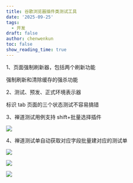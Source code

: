 ```yaml
---
title: 谷歌浏览器插件类测试工具
date: '2025-09-25'
tags:
  - 开发
draft: false
author: chenwenkun
toc: false
show_reading_time: true
---
```

1、页面强制刷新器，包括两个刷新功能

强制刷新和清除缓存的强杀功能

2、测试、预发、正式环境表示器

标识 tab 页面的三个状态测试不容易搞错

3、禅道测试用例支持 shift+批量选择插件

![](https://prod-files-secure.s3.us-west-2.amazonaws.com/c205fb54-92b2-4987-8be3-972b67d27acc/7ca8990d-2ef0-4ad6-8256-c807dbb8b3d5/image.png?X-Amz-Algorithm=AWS4-HMAC-SHA256&X-Amz-Content-Sha256=UNSIGNED-PAYLOAD&X-Amz-Credential=ASIAZI2LB466Q5EHEC6S%2F20251023%2Fus-west-2%2Fs3%2Faws4_request&X-Amz-Date=20251023T061658Z&X-Amz-Expires=3600&X-Amz-Security-Token=IQoJb3JpZ2luX2VjEIb%2F%2F%2F%2F%2F%2F%2F%2F%2F%2FwEaCXVzLXdlc3QtMiJGMEQCIFNRhQIe4bnPrIqdS%2FvurvsrlFuHM5OQvUtCBWs6fAloAiBYTD773GTCgy%2FTtJgSx3JJRvFFi%2FILgIW0k1TqloqgESr%2FAwg%2BEAAaDDYzNzQyMzE4MzgwNSIMFbi%2Fly2fcL3Pumc0KtwDzGBfCFhz9qz5dyKRvpSVJxVBvjddHcS2FEEJFgUaJ1RFImXjJyIrVdNtYhbmWcqtOsZOZc4muA%2FhFON4KAx%2BaT4kFl1agSd2fsoqQh5Wei8e5hA1dy%2Fg90vHjdgpPN5Hta%2Flvbh3yz8hc3qOl3U7RHtlTwr6y%2Bkumd1AS2sMQNXuHnupfwH1cd2brR8BW0q8vbnH6Npg48ZByOYrCpqtzURJbO9pgf%2BRzpPEnKqr3LZYA0DTiWK723vWOb9c8m8CWE9Oy5bavZF58TZ%2Ft2zsJ5Eh6vpj0mcmUMrzQ%2Fu5i%2F%2FMbx8aI59KqMmPAlPjXqADcKJWc2pCTunVk3132AKIqYVX%2FVVQyjRh%2FKB1aQjAZcpIWrPbde0ak30F4y%2Fkv5Vkor2Eq%2BpHGV0SzINifv2j5lvGqcIqhl4UwHLeb1BHEtVvZ%2FNXFMuCs0njJeFpCfZ7HFKvx3oHfPsB3M7Un%2BsckpQHPZpfbms7qZS113rd1BPmBvInzURw00iRlVa82JypVW387XbQJQVhC7362CFP7qKPGCW0SsY%2F8%2F4J%2FC1DvutMVuujTChPQcGqZyi%2Bcnimgp3%2FCC02e%2FaqwS90VSXm4IkO12qFAebnaGXdEjteZ9bRyfrZ%2FBb07U1kDT8wg%2FfmxwY6pgHboLBww%2BA3MXO%2BQ26N4xW8i6%2F9z5fNBsIZQIZ2ePI3D2V4k%2BNyRPaGD1ZyHErijQPp9Hjsv5wqc6txcaskNmIBPOCEDu1EGqOkpP6N6z%2BRAqpm2WeaJm9po0kJnLd4l3aLpU8cf%2BgzdWJcRl7nnlgV0uNehoB%2F0ILpd00sO1iAnv4p6TAMSb4L8kJPcRzxuxQ%2FskHMhoAFxpwPrJxGQzmS2nyEBV93&X-Amz-Signature=8f2b4daa936421522ea023e2ce6467ecc3325d807981bad03eb3b85bc950f217&X-Amz-SignedHeaders=host&x-amz-checksum-mode=ENABLED&x-id=GetObject)

4、禅道测试单自动获取对应字段批量建对应的测试单

![](https://prod-files-secure.s3.us-west-2.amazonaws.com/c205fb54-92b2-4987-8be3-972b67d27acc/1ea39b01-dd1c-4a56-bb09-4fe87447f5c7/image.png?X-Amz-Algorithm=AWS4-HMAC-SHA256&X-Amz-Content-Sha256=UNSIGNED-PAYLOAD&X-Amz-Credential=ASIAZI2LB466Q5EHEC6S%2F20251023%2Fus-west-2%2Fs3%2Faws4_request&X-Amz-Date=20251023T061658Z&X-Amz-Expires=3600&X-Amz-Security-Token=IQoJb3JpZ2luX2VjEIb%2F%2F%2F%2F%2F%2F%2F%2F%2F%2FwEaCXVzLXdlc3QtMiJGMEQCIFNRhQIe4bnPrIqdS%2FvurvsrlFuHM5OQvUtCBWs6fAloAiBYTD773GTCgy%2FTtJgSx3JJRvFFi%2FILgIW0k1TqloqgESr%2FAwg%2BEAAaDDYzNzQyMzE4MzgwNSIMFbi%2Fly2fcL3Pumc0KtwDzGBfCFhz9qz5dyKRvpSVJxVBvjddHcS2FEEJFgUaJ1RFImXjJyIrVdNtYhbmWcqtOsZOZc4muA%2FhFON4KAx%2BaT4kFl1agSd2fsoqQh5Wei8e5hA1dy%2Fg90vHjdgpPN5Hta%2Flvbh3yz8hc3qOl3U7RHtlTwr6y%2Bkumd1AS2sMQNXuHnupfwH1cd2brR8BW0q8vbnH6Npg48ZByOYrCpqtzURJbO9pgf%2BRzpPEnKqr3LZYA0DTiWK723vWOb9c8m8CWE9Oy5bavZF58TZ%2Ft2zsJ5Eh6vpj0mcmUMrzQ%2Fu5i%2F%2FMbx8aI59KqMmPAlPjXqADcKJWc2pCTunVk3132AKIqYVX%2FVVQyjRh%2FKB1aQjAZcpIWrPbde0ak30F4y%2Fkv5Vkor2Eq%2BpHGV0SzINifv2j5lvGqcIqhl4UwHLeb1BHEtVvZ%2FNXFMuCs0njJeFpCfZ7HFKvx3oHfPsB3M7Un%2BsckpQHPZpfbms7qZS113rd1BPmBvInzURw00iRlVa82JypVW387XbQJQVhC7362CFP7qKPGCW0SsY%2F8%2F4J%2FC1DvutMVuujTChPQcGqZyi%2Bcnimgp3%2FCC02e%2FaqwS90VSXm4IkO12qFAebnaGXdEjteZ9bRyfrZ%2FBb07U1kDT8wg%2FfmxwY6pgHboLBww%2BA3MXO%2BQ26N4xW8i6%2F9z5fNBsIZQIZ2ePI3D2V4k%2BNyRPaGD1ZyHErijQPp9Hjsv5wqc6txcaskNmIBPOCEDu1EGqOkpP6N6z%2BRAqpm2WeaJm9po0kJnLd4l3aLpU8cf%2BgzdWJcRl7nnlgV0uNehoB%2F0ILpd00sO1iAnv4p6TAMSb4L8kJPcRzxuxQ%2FskHMhoAFxpwPrJxGQzmS2nyEBV93&X-Amz-Signature=19cfbb93a0f0819deee79012062d5a85ea4f1b2cd76701ecffbbe3b36e5feddb&X-Amz-SignedHeaders=host&x-amz-checksum-mode=ENABLED&x-id=GetObject)

![](https://prod-files-secure.s3.us-west-2.amazonaws.com/c205fb54-92b2-4987-8be3-972b67d27acc/fa727f1d-546c-42aa-9508-d8d3d1275bcd/image.png?X-Amz-Algorithm=AWS4-HMAC-SHA256&X-Amz-Content-Sha256=UNSIGNED-PAYLOAD&X-Amz-Credential=ASIAZI2LB466Q5EHEC6S%2F20251023%2Fus-west-2%2Fs3%2Faws4_request&X-Amz-Date=20251023T061658Z&X-Amz-Expires=3600&X-Amz-Security-Token=IQoJb3JpZ2luX2VjEIb%2F%2F%2F%2F%2F%2F%2F%2F%2F%2FwEaCXVzLXdlc3QtMiJGMEQCIFNRhQIe4bnPrIqdS%2FvurvsrlFuHM5OQvUtCBWs6fAloAiBYTD773GTCgy%2FTtJgSx3JJRvFFi%2FILgIW0k1TqloqgESr%2FAwg%2BEAAaDDYzNzQyMzE4MzgwNSIMFbi%2Fly2fcL3Pumc0KtwDzGBfCFhz9qz5dyKRvpSVJxVBvjddHcS2FEEJFgUaJ1RFImXjJyIrVdNtYhbmWcqtOsZOZc4muA%2FhFON4KAx%2BaT4kFl1agSd2fsoqQh5Wei8e5hA1dy%2Fg90vHjdgpPN5Hta%2Flvbh3yz8hc3qOl3U7RHtlTwr6y%2Bkumd1AS2sMQNXuHnupfwH1cd2brR8BW0q8vbnH6Npg48ZByOYrCpqtzURJbO9pgf%2BRzpPEnKqr3LZYA0DTiWK723vWOb9c8m8CWE9Oy5bavZF58TZ%2Ft2zsJ5Eh6vpj0mcmUMrzQ%2Fu5i%2F%2FMbx8aI59KqMmPAlPjXqADcKJWc2pCTunVk3132AKIqYVX%2FVVQyjRh%2FKB1aQjAZcpIWrPbde0ak30F4y%2Fkv5Vkor2Eq%2BpHGV0SzINifv2j5lvGqcIqhl4UwHLeb1BHEtVvZ%2FNXFMuCs0njJeFpCfZ7HFKvx3oHfPsB3M7Un%2BsckpQHPZpfbms7qZS113rd1BPmBvInzURw00iRlVa82JypVW387XbQJQVhC7362CFP7qKPGCW0SsY%2F8%2F4J%2FC1DvutMVuujTChPQcGqZyi%2Bcnimgp3%2FCC02e%2FaqwS90VSXm4IkO12qFAebnaGXdEjteZ9bRyfrZ%2FBb07U1kDT8wg%2FfmxwY6pgHboLBww%2BA3MXO%2BQ26N4xW8i6%2F9z5fNBsIZQIZ2ePI3D2V4k%2BNyRPaGD1ZyHErijQPp9Hjsv5wqc6txcaskNmIBPOCEDu1EGqOkpP6N6z%2BRAqpm2WeaJm9po0kJnLd4l3aLpU8cf%2BgzdWJcRl7nnlgV0uNehoB%2F0ILpd00sO1iAnv4p6TAMSb4L8kJPcRzxuxQ%2FskHMhoAFxpwPrJxGQzmS2nyEBV93&X-Amz-Signature=ee388e54785f27cbf99641c34ae943a6ef1c6c4f95b4c52304aefd230f0bd7cd&X-Amz-SignedHeaders=host&x-amz-checksum-mode=ENABLED&x-id=GetObject)

![](https://prod-files-secure.s3.us-west-2.amazonaws.com/c205fb54-92b2-4987-8be3-972b67d27acc/2a374ca8-3be3-4978-8ee1-2331f1db0267/image.png?X-Amz-Algorithm=AWS4-HMAC-SHA256&X-Amz-Content-Sha256=UNSIGNED-PAYLOAD&X-Amz-Credential=ASIAZI2LB466Q5EHEC6S%2F20251023%2Fus-west-2%2Fs3%2Faws4_request&X-Amz-Date=20251023T061658Z&X-Amz-Expires=3600&X-Amz-Security-Token=IQoJb3JpZ2luX2VjEIb%2F%2F%2F%2F%2F%2F%2F%2F%2F%2FwEaCXVzLXdlc3QtMiJGMEQCIFNRhQIe4bnPrIqdS%2FvurvsrlFuHM5OQvUtCBWs6fAloAiBYTD773GTCgy%2FTtJgSx3JJRvFFi%2FILgIW0k1TqloqgESr%2FAwg%2BEAAaDDYzNzQyMzE4MzgwNSIMFbi%2Fly2fcL3Pumc0KtwDzGBfCFhz9qz5dyKRvpSVJxVBvjddHcS2FEEJFgUaJ1RFImXjJyIrVdNtYhbmWcqtOsZOZc4muA%2FhFON4KAx%2BaT4kFl1agSd2fsoqQh5Wei8e5hA1dy%2Fg90vHjdgpPN5Hta%2Flvbh3yz8hc3qOl3U7RHtlTwr6y%2Bkumd1AS2sMQNXuHnupfwH1cd2brR8BW0q8vbnH6Npg48ZByOYrCpqtzURJbO9pgf%2BRzpPEnKqr3LZYA0DTiWK723vWOb9c8m8CWE9Oy5bavZF58TZ%2Ft2zsJ5Eh6vpj0mcmUMrzQ%2Fu5i%2F%2FMbx8aI59KqMmPAlPjXqADcKJWc2pCTunVk3132AKIqYVX%2FVVQyjRh%2FKB1aQjAZcpIWrPbde0ak30F4y%2Fkv5Vkor2Eq%2BpHGV0SzINifv2j5lvGqcIqhl4UwHLeb1BHEtVvZ%2FNXFMuCs0njJeFpCfZ7HFKvx3oHfPsB3M7Un%2BsckpQHPZpfbms7qZS113rd1BPmBvInzURw00iRlVa82JypVW387XbQJQVhC7362CFP7qKPGCW0SsY%2F8%2F4J%2FC1DvutMVuujTChPQcGqZyi%2Bcnimgp3%2FCC02e%2FaqwS90VSXm4IkO12qFAebnaGXdEjteZ9bRyfrZ%2FBb07U1kDT8wg%2FfmxwY6pgHboLBww%2BA3MXO%2BQ26N4xW8i6%2F9z5fNBsIZQIZ2ePI3D2V4k%2BNyRPaGD1ZyHErijQPp9Hjsv5wqc6txcaskNmIBPOCEDu1EGqOkpP6N6z%2BRAqpm2WeaJm9po0kJnLd4l3aLpU8cf%2BgzdWJcRl7nnlgV0uNehoB%2F0ILpd00sO1iAnv4p6TAMSb4L8kJPcRzxuxQ%2FskHMhoAFxpwPrJxGQzmS2nyEBV93&X-Amz-Signature=846f45507ca2b42fcb98d2f3455dadb3b61b39bfed779f77ae93690bab58f881&X-Amz-SignedHeaders=host&x-amz-checksum-mode=ENABLED&x-id=GetObject)
